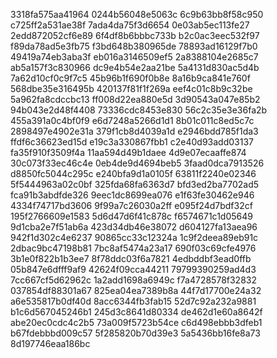3318fa575aa41964
0244b56048e5063c
6c9b63bb8f58c950
c725ff2a531ae38f
7ada4da75f3d6654
0e03ab5ec113fe27
2edd872052cf6e89
6f4df8b6bbbc733b
b2c0ac3eec532f97
f89da78ad5e3fb75
f3bd648b380965de
78893ad16129f7b0
49419a74eb3aba3f
eb016a3146509ef5
2a8388104e2685c7
ab5a157f3c830966
dc9e4b54e2aa21be
5a4131d830ac5d4b
7a62d10cf0c9f7c5
45b96b1f690f0b8e
8a16b9ca841e760f
568dbe35e316495b
420137f81f1f269a
eef4c01c8b9c32be
5a962fa8cdccbc13
ff008d22ea880e5d
3d90543a047e85b2
94b043e2d48f4408
73336cdc8453e830
56c2c35e3e36fa2b
455a391a0c4bf0f9
e6d7248a5266d1d1
8b01c011c8ed5c7c
2898497e4902e31a
379f1cb8d4039a1d
e2946bdd785f1da3
ffdf6c36623ed15d
e19c3a330867fbb1
c2e40d93add03137
fa35f910f3509f4a
11aa594d49b1daee
4d9e07ecaaffe874
30c073f33ec46c4e
0eb4de9d4694beb5
3faad0dca7913526
d8850fc5044c295c
e240bfa9d1a0105f
63811f2240e02346
5f5444963a02c0bf
325fda68fa6363d7
bfd3ed2ba7702ad5
fca91b3abdfde326
9eec1dc8699ea076
e1f63fe30462e946
4334f74717bd3606
9f99a7c26030a2ff
e095f24d7bdf32cf
195f2766609e1583
5d6d47d6f41c878c
f6574671c1d05649
9d1cba2e7f51ab6a
423d34db46e38072
d604127fa13aea96
942f1d302c4e6237
90865cc33c12324a
1c9f2deea89eb91c
2dbac9bc47198b81
7bc8af5474a23a17
690f03c69cfe4976
3b1e0f822b1b3ee7
8f78ddc03f6a7821
4edbddbf3ead0ffb
05b847e6dfff9af9
42624f09cca44211
79799390259ad4d3
7cc667cf5d62962c
1a2add1698a6949c
f7a4728578f32832
037854df88301a67
825ea04ea7389b8a
44f7d17700e24a32
a6e535817b0df40d
8acc6344fb3fab15
52d7c92a232a9881
b1c6d567045246b1
245d3c8641d80334
de462d1e60a8642f
abe20ec0cdc4c2b5
73a009f5723b54ce
c6d498ebbb3dfeb1
b67fdebbbd009c57
5f285820b70d39e3
5a5436bb16fe8a73
8d197746eaa186bc
